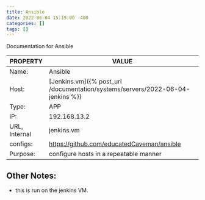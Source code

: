 ```yaml
---
title: Ansible
date: 2022-06-04 15:19:00 -400
categories: []
tags: []
---
```


Documentation for Ansible

| PROPERTY      | VALUE                                                                          |
| ------------- | ------------------------------------------------------------------------------ |
| Name:         | Ansible                                                                        |
| Host:         | [Jenkins.vm]({% post_url /documentation/systems/servers/2022-06-04-jenkins %}) |
| Type:         | APP                                                                            |
| IP:           | 192.168.13.2                                                                   |
| URL, Internal | jenkins.vm                                                                     |
| configs:      | https://github.com/educatedCaveman/ansible                                     |
| Purpose:      | configure hosts in a repeatable manner                                         |

## Other Notes:

- this is run on the jenkins VM.
